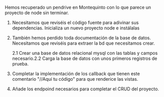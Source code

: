 Hemos recuperado un pendrive en Montequinto con lo que parece un proyecto de node sin terminar.

1. Necesitamos que reviséis el código fuente para adivinar sus dependencias. Inicializa un nuevo proyecto node e instálalas

2. También hemos perdido toda documentación de la base de datos. Necesitamos que reviséis para extraer la bd que necesitamos crear. 

    2.1 Crear una base de datos relacional mysql con las tablas y campos necesario.2.2 Carga la base de datos con unos primeros registros de prueba.  

3. Completar la implementación de los callback que tienen este comentario "//Aquí tu código" para que renderice las vistas. 

4. Añade los endpoind necesarios para completar el CRUD del proyecto. 

